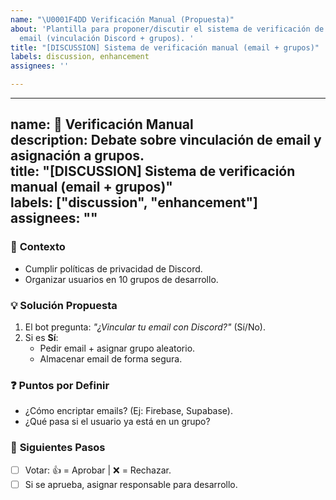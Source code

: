 ```yaml
---
name: "\U0001F4DD Verificación Manual (Propuesta)"
about: 'Plantilla para proponer/discutir el sistema de verificación de usuarios via
  email (vinculación Discord + grupos). '
title: "[DISCUSSION] Sistema de verificación manual (email + grupos)"
labels: discussion, enhancement
assignees: ''

---
```


---
name: 📝 Verificación Manual  
description: Debate sobre vinculación de email y asignación a grupos.  
title: "[DISCUSSION] Sistema de verificación manual (email + grupos)"  
labels: ["discussion", "enhancement"]  
assignees: ""  
---

### 📌 **Contexto**  
- Cumplir políticas de privacidad de Discord.  
- Organizar usuarios en 10 grupos de desarrollo.  

### 💡 **Solución Propuesta**  
1. El bot pregunta: *"¿Vincular tu email con Discord?"* (Sí/No).  
2. Si es **Sí**:  
   - Pedir email + asignar grupo aleatorio.  
   - Almacenar email de forma segura.  

### ❓ **Puntos por Definir**  
- ¿Cómo encriptar emails? (Ej: Firebase, Supabase).  
- ¿Qué pasa si el usuario ya está en un grupo?  

### 📅 **Siguientes Pasos**  
- [ ] Votar: 👍 = Aprobar | ❌ = Rechazar.  
- [ ] Si se aprueba, asignar responsable para desarrollo.

